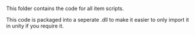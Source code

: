 This folder contains the code for all item scripts.

This code is packaged into a seperate .dll to make it easier to only import it in unity if you require it.

